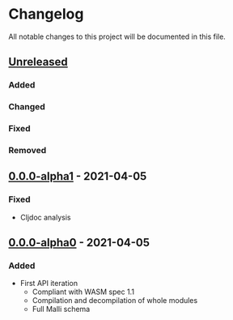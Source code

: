 # Changelog

All notable changes to this project will be documented in this file.



## [Unreleased]

### Added

### Changed

### Fixed

### Removed



## [0.0.0-alpha1] - 2021-04-05

### Fixed

- Cljdoc analysis



## [0.0.0-alpha0] - 2021-04-05

### Added

- First API iteration
    - Compliant with WASM spec 1.1
    - Compilation and decompilation of whole modules
    - Full Malli schema



[Unreleased]: https://github.com/helins/wasm.cljc/compare/0.0.0-alpha1...HEAD
[0.0.0-alpha1]: https://github.com/helins/wasm.cljc/compare/0.0.0-alpha0...0.0.0-alpha1
[0.0.0-alpha0]: https://github.com/helins/wasm.cljc/tree/0.0.0-alpha0
